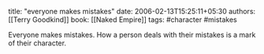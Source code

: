 
title: "everyone makes mistakes"
date: 2006-02-13T15:25:11+05:30
authors: [[Terry Goodkind]]
book: [[Naked Empire]]
tags: #character #mistakes

Everyone makes mistakes. How a person deals with their mistakes is a mark of their character.
